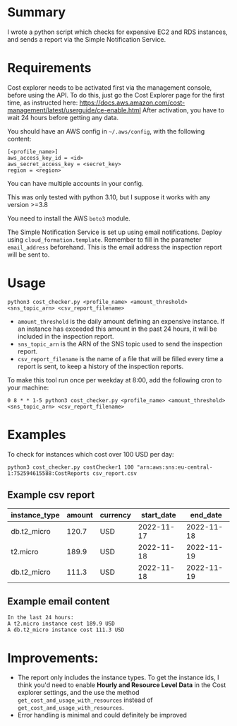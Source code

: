 # Summary
I wrote a python script which checks for expensive EC2 and RDS instances, and sends a report via the Simple Notification Service.

# Requirements
Cost explorer needs to be activated first via the management console, before using the API. To do this, just go the Cost Explorer page for the first time, as instructed here: https://docs.aws.amazon.com/cost-management/latest/userguide/ce-enable.html
After activation, you have to wait 24 hours before getting any data.

You should have an AWS config in `~/.aws/config`, with the following content:
```
[<profile_name>]
aws_access_key_id = <id>
aws_secret_access_key = <secret_key>
region = <region>
```

You can have multiple accounts in your config.

This was only tested with python 3.10, but I suppose it works with any version >=3.8

You need to install the AWS `boto3` module. 

The Simple Notification Service is set up using email notifications.
Deploy using `cloud_formation.template`. Remember to fill in the parameter `email_address` beforehand. This is the email
address the inspection report will be sent to.

# Usage


`python3 cost_checker.py <profile_name> <amount_threshold> <sns_topic_arn> <csv_report_filename>`

- `amount_threshold` is the daily amount defining an expensive instance. If an instance has exceeded this amount 
in the past 24 hours, it will be included in the inspection report.   
- `sns_topic_arn` is the ARN of the SNS topic used to send the inspection report.
- `csv_report_filename` is the name of a file that will be filled every time a report is sent, to keep a history 
of the inspection reports. 

To make this tool run once per weekday at 8:00, add the following cron to your machine:

`0 8 * * 1-5 python3 cost_checker.py <profile_name> <amount_threshold> <sns_topic_arn> <csv_report_filename>`

# Examples
To check for instances which cost over 100 USD per day:

`python3 cost_checker.py costChecker1 100 "arn:aws:sns:eu-central-1:752594615588:CostReports csv_report.csv`

## Example csv report

| instance_type | amount | currency | start_date | end_date   |
|---------------|--------|----------|------------|------------|
| db.t2_micro   | 120.7  | USD      | 2022-11-17 | 2022-11-18 |
| t2.micro      | 189.9  | USD      | 2022-11-18 | 2022-11-19 |
| db.t2_micro   | 111.3  | USD      | 2022-11-18 | 2022-11-19 |

## Example email content
```
In the last 24 hours:
A t2.micro instance cost 189.9 USD
A db.t2_micro instance cost 111.3 USD
```

# Improvements: 
- The report only includes the instance types. To get the instance ids, I think you'd need to enable 
**Hourly and Resource Level Data** in the Cost explorer settings, and the use the method 
`get_cost_and_usage_with_resources` instead of `get_cost_and_usage_with_resources`.
- Error handling is minimal and could definitely be improved